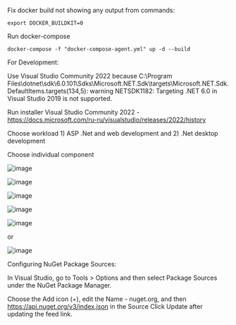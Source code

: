 Fix docker build not showing any output from commands:
```
export DOCKER_BUILDKIT=0
```

Run docker-compose
```
docker-compose -f "docker-compose-agent.yml" up -d --build
```


For Development:

Use Visual Studio Community 2022 because C:\Program Files\dotnet\sdk\6.0.101\Sdks\Microsoft.NET.Sdk\targets\Microsoft.NET.Sdk.DefaultItems.targets(134,5): warning NETSDK1182: Targeting .NET 6.0 in Visual Studio 2019 is not supported.

Run installer Visual Studio Community 2022 - https://docs.microsoft.com/ru-ru/visualstudio/releases/2022/history

Choose workload 1) ASP .Net and web development and 2) .Net desktop development

Choose individual component

![image](https://user-images.githubusercontent.com/10828883/146935845-0c7d20fd-1169-4ce2-a8b7-065480da50ea.png)

![image](https://user-images.githubusercontent.com/10828883/146935918-04b6d149-c729-43c0-8d28-25b3c24414a5.png)

![image](https://user-images.githubusercontent.com/10828883/146935978-9b333d1d-3248-4395-aba5-605b50b4fc7c.png)

![image](https://user-images.githubusercontent.com/10828883/146935999-72f72bcd-e63c-4462-8df4-7b4f841d4fa2.png)

![image](https://user-images.githubusercontent.com/10828883/146936041-06d7d56d-5183-46e5-a102-75a7f1dd7c7c.png)


or

![image](https://user-images.githubusercontent.com/10828883/146936108-19ec64a2-8b7c-46c3-aada-49284fd8c87f.png)

Configuring NuGet Package Sources:

In Visual Studio, go to Tools > Options and then select Package Sources under the NuGet Package Manager.

Choose the Add icon (+), edit the Name - nuget.org, and then https://api.nuget.org/v3/index.json in the Source Click Update after updating the feed link.

